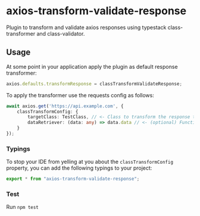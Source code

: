 # axios-transform-validate-response

Plugin to transform and validate axios responses using typestack class-transformer and class-validator.

## Usage

At some point in your application apply the plugin as default response transformer:

```typescript
axios.defaults.transformResponse = classTransformValidateResponse;
```

To apply the transformer use the requests config as follows:

```typescript
await axios.get('https://api.example.com', {
    classTransformConfig: {
        targetClass: TestClass, // <- Class to transform the response to
        dataRetriever: (data: any) => data.data // <- (optional) Function to retrieve the data from the response
    }
});
```

### Typings
To stop your IDE from yelling at you about the `classTransformConfig` property, you can add the following typings to your project:

```typescript
export * from "axios-transform-validate-response";
```

### Test

Run `npm test`
